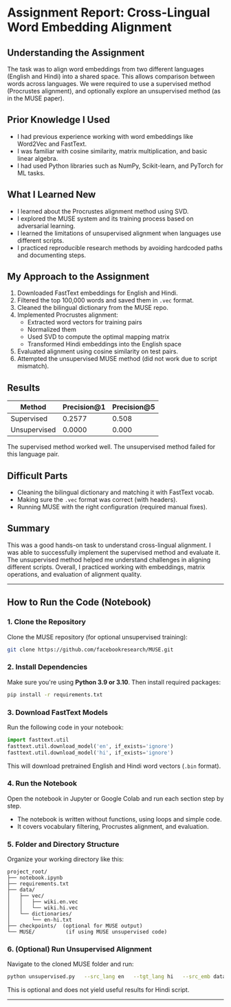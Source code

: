 
# Assignment Report: Cross-Lingual Word Embedding Alignment

## Understanding the Assignment
The task was to align word embeddings from two different languages (English and Hindi) into a shared space. This allows comparison between words across languages. We were required to use a supervised method (Procrustes alignment), and optionally explore an unsupervised method (as in the MUSE paper).

## Prior Knowledge I Used
- I had previous experience working with word embeddings like Word2Vec and FastText.
- I was familiar with cosine similarity, matrix multiplication, and basic linear algebra.
- I had used Python libraries such as NumPy, Scikit-learn, and PyTorch for ML tasks.

## What I Learned New
- I learned about the Procrustes alignment method using SVD.
- I explored the MUSE system and its training process based on adversarial learning.
- I learned the limitations of unsupervised alignment when languages use different scripts.
- I practiced reproducible research methods by avoiding hardcoded paths and documenting steps.

## My Approach to the Assignment
1. Downloaded FastText embeddings for English and Hindi.
2. Filtered the top 100,000 words and saved them in `.vec` format.
3. Cleaned the bilingual dictionary from the MUSE repo.
4. Implemented Procrustes alignment:
   - Extracted word vectors for training pairs
   - Normalized them
   - Used SVD to compute the optimal mapping matrix
   - Transformed Hindi embeddings into the English space
5. Evaluated alignment using cosine similarity on test pairs.
6. Attempted the unsupervised MUSE method (did not work due to script mismatch).

## Results
| Method       | Precision@1 | Precision@5 |
|--------------|-------------|-------------|
| Supervised   | 0.2577      | 0.508       |
| Unsupervised | 0.0000      | 0.000       |

The supervised method worked well. The unsupervised method failed for this language pair.

## Difficult Parts
- Cleaning the bilingual dictionary and matching it with FastText vocab.
- Making sure the `.vec` format was correct (with headers).
- Running MUSE with the right configuration (required manual fixes).

## Summary
This was a good hands-on task to understand cross-lingual alignment. I was able to successfully implement the supervised method and evaluate it. The unsupervised method helped me understand challenges in aligning different scripts. Overall, I practiced working with embeddings, matrix operations, and evaluation of alignment quality.

---

## How to Run the Code (Notebook)

### 1. Clone the Repository
Clone the MUSE repository (for optional unsupervised training):
```bash
git clone https://github.com/facebookresearch/MUSE.git
```

### 2. Install Dependencies
Make sure you're using **Python 3.9 or 3.10**. Then install required packages:
```bash
pip install -r requirements.txt
```

### 3. Download FastText Models
Run the following code in your notebook:
```python
import fasttext.util
fasttext.util.download_model('en', if_exists='ignore')
fasttext.util.download_model('hi', if_exists='ignore')
```
This will download pretrained English and Hindi word vectors (`.bin` format).

### 4. Run the Notebook
Open the notebook in Jupyter or Google Colab and run each section step by step.
- The notebook is written without functions, using loops and simple code.
- It covers vocabulary filtering, Procrustes alignment, and evaluation.

### 5. Folder and Directory Structure
Organize your working directory like this:
```
project_root/
├── notebook.ipynb
├── requirements.txt
├── data/
│   ├── vec/
│   │   ├── wiki.en.vec
│   │   └── wiki.hi.vec
│   └── dictionaries/
│       └── en-hi.txt
├── checkpoints/  (optional for MUSE output)
└── MUSE/          (if using MUSE unsupervised code)
```

### 6. (Optional) Run Unsupervised Alignment
Navigate to the cloned MUSE folder and run:
```bash
python unsupervised.py   --src_lang en   --tgt_lang hi   --src_emb data/vec/wiki.en.vec   --tgt_emb data/vec/wiki.hi.vec   --export pth   --exp_path checkpoints/   --exp_name unsup_en_hi   --cuda False
```
This is optional and does not yield useful results for Hindi script.

---
